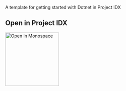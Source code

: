A template for getting started with Dotnet in Project IDX

## Open in Project IDX 

<a href="https://idx.google.com/new?template=https://github.com/prakhar1989/idx-templates/tree/main/unpacker">
  <img
    alt="Open in Monospace"
    src="https://www.gstatic.com/monospace/230815/openinprojectidx.png"
    width="170"
  />
</a>
